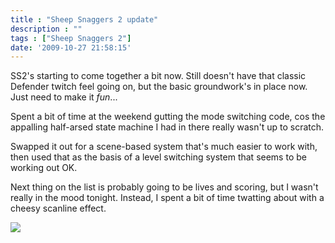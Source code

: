 ```yaml
---
title : "Sheep Snaggers 2 update"
description : ""
tags : ["Sheep Snaggers 2"]
date: '2009-10-27 21:58:15'
---
```


SS2's starting to come together a bit now. Still doesn't have that classic Defender twitch feel going on, but the basic groundwork's in place now. Just need to make it _fun_...

Spent a bit of time at the weekend gutting the mode switching code, cos the appalling half-arsed state machine I had in there really wasn't up to scratch.

Swapped it out for a scene-based system that's much easier to work with, then used that as the basis of a level switching system that seems to be working out OK.

Next thing on the list is probably going to be lives and scoring, but I wasn't really in the mood tonight. Instead, I spent a bit of time twatting about with a cheesy scanline effect.

<img src="http://i24.photobucket.com/albums/c12/b33rman/gamedev/SS2/screen045.jpg" />

<!--more-->